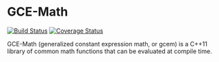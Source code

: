 # GCE-Math

[![Build Status](https://travis-ci.org/kthohr/gcem.svg?branch=master)](https://travis-ci.org/kthohr/gcem)
[![Coverage Status](https://codecov.io/github/kthohr/gcem/coverage.svg?branch=master)](https://codecov.io/github/kthohr/gcem?branch=master)

GCE-Math (generalized constant expression math, or gcem) is a C++11 library of common math functions that can be evaluated at compile time.
